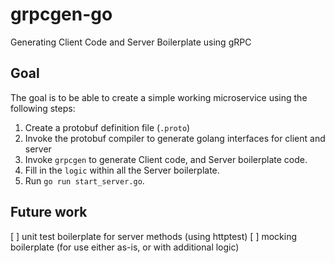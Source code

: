 # grpcgen-go
Generating Client Code and Server Boilerplate using gRPC

## Goal
The goal is to be able to create a simple working microservice using the following steps:
1. Create a protobuf definition file (`.proto`)
2. Invoke the protobuf compiler to generate golang interfaces for client and server
3. Invoke `grpcgen` to generate Client code, and Server boilerplate code.
4. Fill in the `logic` within all the Server boilerplate.
5. Run `go run start_server.go`.

## Future work
[ ] unit test boilerplate for server methods (using httptest)
[ ] mocking boilerplate (for use either as-is, or with additional logic)
